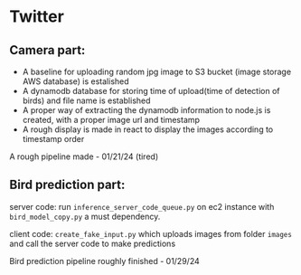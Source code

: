 # Twitter


## Camera part:

* A baseline for uploading random jpg image to S3 bucket (image storage AWS database) is estalished
* A dynamodb database for storing time of upload(time of detection of birds) and file name is established
* A proper way of extracting the dynamodb information to node.js is created, with a proper image url and timestamp
* A rough display is made in react to display the images according to timestamp order

A rough pipeline made - 01/21/24 (tired)


## Bird prediction part:
server code: run `inference_server_code_queue.py` on ec2 instance with `bird_model_copy.py` a must dependency.

client code: `create_fake_input.py` which uploads images from folder `images` and call the server code to make predictions

Bird prediction pipeline roughly finished - 01/29/24 